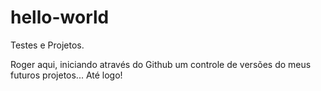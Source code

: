 # hello-world
Testes e Projetos. 

Roger aqui, iniciando através do Github um controle de versões do meus futuros projetos...
Até logo!
